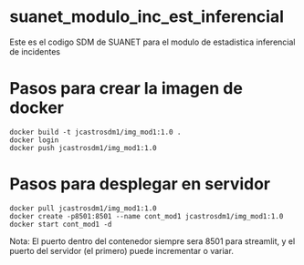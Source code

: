 # suanet_modulo_inc_est_inferencial
Este es el codigo SDM de SUANET para el modulo de estadistica inferencial de incidentes

# Pasos para crear la imagen de docker
    docker build -t jcastrosdm1/img_mod1:1.0 .
    docker login
    docker push jcastrosdm1/img_mod1:1.0

# Pasos para desplegar en servidor
    docker pull jcastrosdm1/img_mod1:1.0
    docker create -p8501:8501 --name cont_mod1 jcastrosdm1/img_mod1:1.0
    docker start cont_mod1 -d

Nota: El puerto dentro del contenedor siempre sera 8501 para streamlit, y el puerto del servidor (el primero) puede incrementar o variar.


